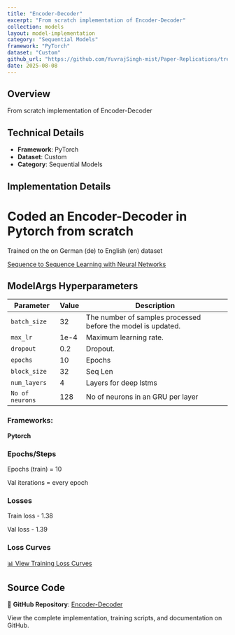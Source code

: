 ```yaml
---
title: "Encoder-Decoder"
excerpt: "From scratch implementation of Encoder-Decoder"
collection: models
layout: model-implementation
category: "Sequential Models"
framework: "PyTorch"
dataset: "Custom"
github_url: "https://github.com/YuvrajSingh-mist/Paper-Replications/tree/master/Encoder-Decoder"
date: 2025-08-08
---
```


## Overview
From scratch implementation of Encoder-Decoder

## Technical Details
- **Framework**: PyTorch
- **Dataset**: Custom
- **Category**: Sequential Models

## Implementation Details

# Coded an Encoder-Decoder in Pytorch from scratch  

Trained on the on German (de) to English (en) dataset


[Sequence to Sequence Learning with Neural Networks](https://arxiv.org/pdf/1409.3215)

## ModelArgs Hyperparameters

| Parameter    | Value    | Description                                                                 
|--------------|----------|-----------------------------------------------------------------------------|
| `batch_size` | 32       | The number of samples processed before the model is updated.                |
| `max_lr`     | 1e-4     | Maximum learning rate.                                                      |
| `dropout`    | 0.2      | Dropout.                                                                    |
| `epochs`     | 10       | Epochs                                                                      |           
| `block_size` | 32      | Seq Len                                                                     |
| `num_layers` | 4      | Layers for deep lstms                                                                |
| `No of neurons`| 128      | No of neurons in an GRU per layer                                          |    


### Frameworks:
**Pytorch**


### Epochs/Steps
Epochs (train) = 10

Val iterations = every epoch


### Losses

Train loss - 1.38

Val loss - 1.39

### Loss Curves

[📊 View Training Loss Curves](https://github.com/YuvrajSingh-mist/Paper-Replications/blob/master/Encoder-Decoder/img/loss.jpg)

## Source Code
📁 **GitHub Repository**: [Encoder-Decoder](https://github.com/YuvrajSingh-mist/Paper-Replications/tree/master/Encoder-Decoder)

View the complete implementation, training scripts, and documentation on GitHub.
